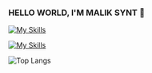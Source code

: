 ### HELLO WORLD, I'M MALIK SYNT 👋

[![My Skills](https://skillicons.dev/icons?i=c,typescript,react,nextjs,prisma,tailwind)](https://skillicons.dev)

[![My Skills](https://skillicons.dev/icons?i=photoshop,figma,ableton,blender)](https://skillicons.dev)

![Top Langs](https://github-readme-stats.vercel.app/api/top-langs/?username=maliksynt&hide_progress=false&theme=github_dark&title_color=ffffff&border_color=30363d&layout=compact)


